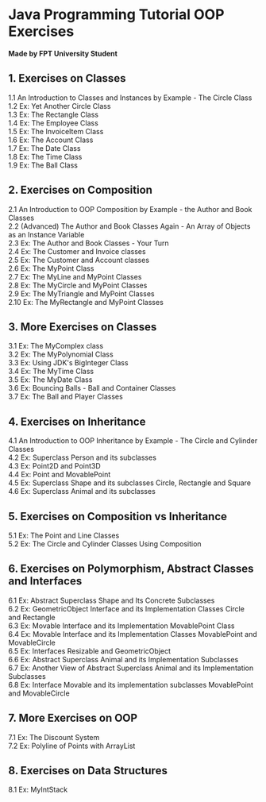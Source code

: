 # Java Programming Tutorial OOP Exercises
**Made by FPT University Student**
<br/>
<h2> 1.  Exercises on Classes </h2>
1.1  An Introduction to Classes and Instances by Example - The Circle Class
<br/>
1.2  Ex: Yet Another Circle Class
<br/>
1.3  Ex: The Rectangle Class
<br/>
1.4  Ex: The Employee Class
<br/>
1.5  Ex: The InvoiceItem Class
<br/>
1.6  Ex: The Account Class
<br/>
1.7  Ex: The Date Class
<br/>
1.8  Ex: The Time Class
<br/>
1.9  Ex: The Ball Class
<br/>
<h2>2.  Exercises on Composition </h2>
2.1  An Introduction to OOP Composition by Example - the Author and Book Classes
<br/>
2.2  (Advanced) The Author and Book Classes Again - An Array of Objects as an Instance Variable
<br/>
2.3  Ex: The Author and Book Classes - Your Turn
<br/>
2.4  Ex: The Customer and Invoice classes
<br/>
2.5  Ex: The Customer and Account classes
<br/>
2.6  Ex: The MyPoint Class
<br/>
2.7  Ex: The MyLine and MyPoint Classes
<br/>
2.8  Ex: The MyCircle and MyPoint Classes
<br/>
2.9  Ex: The MyTriangle and MyPoint Classes
<br/>
2.10  Ex: The MyRectangle and MyPoint Classes
<br/>
<h2> 3.  More Exercises on Classes </h2>
3.1  Ex: The MyComplex class
<br/>
3.2  Ex: The MyPolynomial Class
<br/>
3.3  Ex: Using JDK's BigInteger Class
<br/>
3.4  Ex: The MyTime Class
<br/>
3.5  Ex: The MyDate Class
<br/>
3.6  Ex: Bouncing Balls - Ball and Container Classes
<br/>
3.7  Ex: The Ball and Player Classes
<h2>4.  Exercises on Inheritance </h2>
4.1  An Introduction to OOP Inheritance by Example - The Circle and Cylinder Classes
<br/>
4.2  Ex: Superclass Person and its subclasses
<br/>
4.3  Ex: Point2D and Point3D
<br/>
4.4  Ex: Point and MovablePoint
<br/>
4.5  Ex: Superclass Shape and its subclasses Circle, Rectangle and Square
<br/>
4.6  Ex: Superclass Animal and its subclasses
<h2>5.  Exercises on Composition vs Inheritance </h2>
5.1  Ex: The Point and Line Classes
<br/>
5.2  Ex: The Circle and Cylinder Classes Using Composition
<h2> 6.  Exercises on Polymorphism, Abstract Classes and Interfaces </h2>
6.1  Ex: Abstract Superclass Shape and Its Concrete Subclasses
<br/>
6.2  Ex: GeometricObject Interface and its Implementation Classes Circle and Rectangle
<br/>
6.3  Ex: Movable Interface and its Implementation MovablePoint Class
<br/>
6.4  Ex: Movable Interface and its Implementation Classes MovablePoint and MovableCircle
<br/>
6.5  Ex: Interfaces Resizable and GeometricObject
<br/>
6.6  Ex: Abstract Superclass Animal and its Implementation Subclasses
<br/>
6.7  Ex: Another View of Abstract Superclass Animal and its Implementation Subclasses
<br/>
6.8  Ex: Interface Movable and its implementation subclasses MovablePoint and MovableCircle
<h2>7.  More Exercises on OOP </h2>
7.1  Ex: The Discount System
<br/>
7.2  Ex: Polyline of Points with ArrayList
<br/>
<h2>8.  Exercises on Data Structures </h2>
8.1  Ex: MyIntStack
